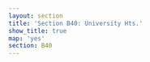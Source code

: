 ```yaml
---
layout: section
title: 'Section B40: University Hts.'
show_title: true
map: 'yes'
section: B40
---
```

